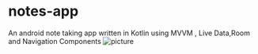# notes-app
An android note taking app written in Kotlin using MVVM , Live Data,Room and Navigation Components
![picture](https://postimg.cc/ftN5ChxB)
